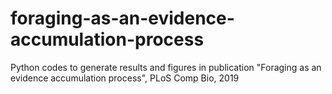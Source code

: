 # foraging-as-an-evidence-accumulation-process
Python codes to generate results and figures in publication "Foraging as an evidence accumulation process", PLoS Comp Bio, 2019
